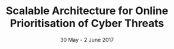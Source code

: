 ---
title: "Scalable Architecture for Online Prioritisation of Cyber Threats"
authors: "Pierazzi, F., Apruzzese, G., Colajanni, M., Guido, A., & Losiouk, E."
venue: "In Proceedings of the International Conference on Cyber Conflict (CyCon 2017)"
type: "conference"
year: 2017
location: "Tallinn, Estonia"
date: "30 May - 2 June 2017"
--- 